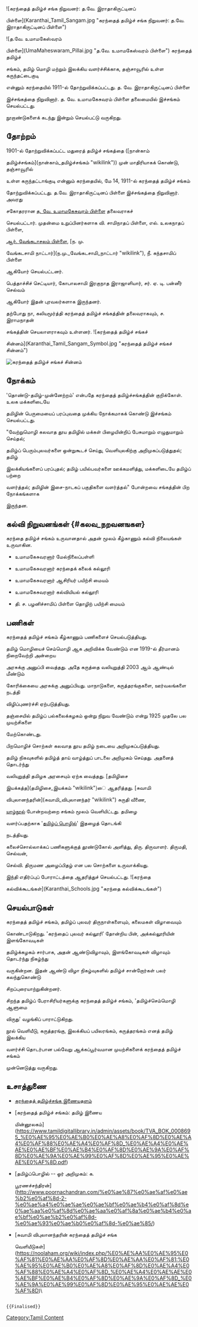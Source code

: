 ![கரந்தைத் தமிழ்ச் சங்க நிறுவனர்: த.வே. இராதாகிருட்டினப்
பிள்ளை](Karanthai_Tamil_Sangam.jpg "கரந்தைத் தமிழ்ச் சங்க நிறுவனர்: த.வே. இராதாகிருட்டினப் பிள்ளை")
![த.வே. உமாமகேஸ்வரம்
பிள்ளை](UmaMaheswaram_Pillai.jpg "த.வே. உமாமகேஸ்வரம் பிள்ளை") கரந்தைத் தமிழ்ச்
சங்கம், தமிழ் மொழி மற்றும் இலக்கிய வளர்ச்சிக்காக, தஞ்சாவூரில் உள்ள கருந்தட்டைகுடி
என்னும் கரந்தையில் 1911-ல் தோற்றுவிக்கப்பட்டது. த. வே. இராதாகிருட்டினப் பிள்ளை
இச்சங்கத்தை நிறுவினார். த. வே. உமாமகேசுவரம் பிள்ளை தலைமையில் இச்சங்கம் செயல்பட்டது.
நூறாண்டுகளைக் கடந்து இன்றும் செயல்பட்டு வருகிறது.

## தோற்றம்

1901-ல் தோற்றுவிக்கப்பட்ட மதுரைத் தமிழ்ச் சங்கத்தை ([நான்காம்
தமிழ்ச்சங்கம்](நான்காம்_தமிழ்ச்சங்கம் "wikilink")) முன் மாதிரியாகக் கொண்டு, தஞ்சாவூரில்
உள்ள கருந்தட்டாங்குடி என்னும் கரந்தையில், மே 14, 1911-ல் கரந்தைத் தமிழ்ச் சங்கம்
தோற்றுவிக்கப்பட்டது. த.வே. இராதாகிருட்டினப் பிள்ளை இச்சங்கத்தை நிறுவினார். அவரது
சகோதரரான [த. வே. உமாமகேசுவரம் பிள்ளை](உமாமகேஸ்வரனார் "wikilink") தலைவராகச்
செயல்பட்டார். முதன்மை உறுப்பினர்களாக வி. சாமிநாதப் பிள்ளை, எல். உலகநாதப் பிள்ளை,
[ஆர். வேங்கடாசலம் பிள்ளை](இரா._வேங்கடாசலம்_பிள்ளை "wikilink"), [ந. மு.
வேங்கடசாமி நாட்டார்](ந.மு._வேங்கடசாமி_நாட்டார் "wikilink"), நீ. கந்தசாமிப் பிள்ளை
ஆகியோர் செயல்பட்டனர்.

பெத்தாச்சிச் செட்டியார், கோபாலசாமி இரகுநாத இராஜாளியார், சர். ஏ. டி. பன்னீர் செல்வம்
ஆகியோர் இதன் புரவலர்களாக இருந்தனர்.

தற்போது நா, கலியமூர்த்தி கரந்தைத் தமிழ்ச் சங்கத்தின் தலைவராகவும், ச. இராமநாதன்
சங்கத்தின் செயலாளராகவும் உள்ளனர். ![கரந்தைத் தமிழ்ச் சங்கச்
சின்னம்](Karanthai_Tamil_Sangam_Symbol.jpg "கரந்தைத் தமிழ்ச் சங்கச் சின்னம்")
![கரந்தைத் தமிழ்ச் சங்கச் சின்னம்](Sangam_symbol.jpg "கரந்தைத் தமிழ்ச் சங்கச் சின்னம்")

## நோக்கம்

'தொண்டு-தமிழ்-முன்னேற்றம்' என்பதே கரந்தைத் தமிழ்ச்சங்கத்தின் குறிக்கோள். உலக மக்களிடையே
தமிழின் பெருமையைப் பரப்புவதை முக்கிய நோக்கமாகக் கொண்டு இச்சங்கம் செயல்பட்டது.

"வேற்றுமொழி கலவாத தூய தமிழில் மக்கள் பிழையின்றிப் பேசுமாறும் எழுதுமாறும் செய்தல்;
தமிழ்ப் பெரும்புலவர்களை ஒன்றுகூடச் செய்து, வெளியுலகிற்கு அறிமுகப்படுத்துதல்; தமிழ்
இலக்கியங்களைப் பரப்புதல்; தமிழ் பயில்பவர்களை ஊக்கமளித்து, மக்களிடையே தமிழ்ப் பற்றை
வளர்த்தல்; தமிழின் இசை-நாடகப் பகுதிகளை வளர்த்தல்" போன்றவை சங்கத்தின் பிற நோக்கங்களாக
இருந்தன.

## கல்வி நிறுவனங்கள் {#கலவ_நறவனஙகள}

கரந்தை தமிழ்ச் சங்கம் உருவானதால் அதன் மூலம் கீழ்காணும் கல்வி நிலையங்கள் உருவாகின.

-   உமாமகேசுவரனார் மேல்நிலைப்பள்ளி
-   உமாமகேசுவரனார் கரந்தைக் கலைக் கல்லூரி
-   உமாமகேசுவரனார் ஆசிரியர் பயிற்சி மையம்
-   உமாமகேசுவரனார் கல்வியியல் கல்லூரி
-   தி. ச. பழனிச்சாமிப் பிள்ளை தொழிற் பயிற்சி மையம்

## பணிகள்

கரந்தைத் தமிழ்ச் சங்கம் கீழ்காணும் பணிகளைச் செயல்படுத்தியது.

தமிழ் மொழியைச் செம்மொழி ஆக அறிவிக்க வேண்டும் என 1919-ல் தீர்மானம் நிறைவேற்றி அன்றைய
அரசுக்கு அனுப்பி வைத்தது. அதே கருத்தை வலியுறுத்தி 2003 ஆம் ஆண்டில் மீண்டும்
கோரிக்கையை அரசுக்கு அனுப்பியது. மாநாடுகளை, கருத்தரங்குகளை, ஊர்வலங்களை நடத்தி
விழிப்புணர்ச்சி ஏற்படுத்தியது.

தஞ்சையில் தமிழ்ப் பல்கலைக்கழகம் ஒன்று நிறுவ வேண்டும் என்று 1925 முதலே பல முயற்சிகளை
மேற்கொண்டது.

பிறமொழிச் சொற்கள் கலவாத தூய தமிழ் நடையை அறிமுகப்படுத்தியது.

தமிழ் நிகவுகளில் தமிழ்த் தாய் வாழ்த்துப் பாடலை அறிமுகம் செய்தது. அதனைத் தொடர்ந்து
வலியுறுத்தி தமிழக அரசையும் ஏற்க வைத்தது. [தமிழிசை
இயக்கத்த](தமிழிசை_இயக்கம் "wikilink")ை ஆதரித்தது. [சுவாமி
விபுலானந்தரின்](சுவாமி_விபுலானந்தர் "wikilink") சுருதி வீணை,
[யாழ்நூல்](யாழ்நூல் "wikilink") போன்றவற்றை சங்கம் மூலம் வெளியிட்டது. தமிழை
வளர்ப்பதற்காக '[தமிழ்ப் பொழில்](தமிழ்ப்_பொழில் "wikilink")' இதழைத் தொடங்கி
நடத்தியது.

கலைச்சொல்லாக்கப் பணிகளுக்குத் தூண்டுகோல் அளித்து, திரு. திருவாளர். திருமதி, செல்வன்,
செல்வி. திருமண அழைப்பிதழ் என பல சொற்களை உருவாக்கியது.

இந்தி எதிர்ப்புப் போராட்டத்தை ஆதரித்துச் செயல்பட்டது. ![கரந்தை
கல்விக்கூடங்கள்](Karanthai_Schools.jpg "கரந்தை கல்விக்கூடங்கள்")

## செயல்பாடுகள்

கரந்தைத் தமிழ்ச் சங்கம், தமிழ்ப் புலவர் திருநாள்களையும், கலைமகள் விழாவையும்
கொண்டாடுகிறது. 'கரந்தைப் புலவர் கல்லூரி' தோன்றிய பின், அக்கல்லூரியின் இளங்கோவடிகள்
தமிழ்க்கழகம் சார்பாக, அதன் ஆண்டுவிழாவும், இளங்கோவடிகள் விழாவும் தொடர்ந்து நிகழ்ந்து
வருகின்றன. இதன் ஆண்டு விழா நிகழ்வுகளில் தமிழ்ச் சான்றோர்கள் பலர் கலந்துகொண்டு
சிறப்புரையாற்றுகின்றனர்.

சிறந்த தமிழ்ப் பேராசிரியர்களுக்கு கரந்தைத் தமிழ்ச் சங்கம், 'தமிழ்ச்செம்மொழி ஆளுமை
விருது' வழங்கிப் பாராட்டுகிறது.

நூல் வெளியீடு, கருத்தரங்கு, இலக்கியப் பயிலரங்கம், கருத்தரங்கம் எனத் தமிழ் இலக்கிய
வளர்ச்சி தொடர்பான பல்வேறு ஆக்கப்பூர்வமான முயற்சிகளைக் கரந்தைத் தமிழ்ச் சங்கம்
முன்னெடுத்து வருகிறது.

## உசாத்துணை

-   [கரந்தைத் தமிழ்ச்சங்க இணையதளம்](http://karanthaitamilsangam.com/)
-   [கரந்தைத் தமிழ்ச் சங்கம்: தமிழ் இணைய
    மின்னூலகம்](https://www.tamildigitallibrary.in/admin/assets/book/TVA_BOK_0008695_%E0%AE%95%E0%AE%B0%E0%AE%A8%E0%AF%8D%E0%AE%A4%E0%AF%88%E0%AE%A4%E0%AF%8D_%E0%AE%A4%E0%AE%AE%E0%AE%BF%E0%AE%B4%E0%AF%8D%E0%AE%9A%E0%AF%8D%E0%AE%9A%E0%AE%99%E0%AF%8D%E0%AE%95%E0%AE%AE%E0%AF%8D.pdf)
-   [தமிழ்ப்பொழில் -- ஓர் அறிமுகம்: க.
    பூரணச்சந்திரன்](http://www.poornachandran.com/%e0%ae%87%e0%ae%af%e0%ae%b2%e0%af%8d-2-%e0%ae%a4%e0%ae%ae%e0%ae%bf%e0%ae%b4%e0%af%8d%e0%ae%aa%e0%af%8d%e0%ae%aa%e0%af%8a%e0%ae%b4%e0%ae%bf%e0%ae%b2%e0%af%8d-%e0%ae%93%e0%ae%b0%e0%af%8d-%e0%ae%85/)
-   [சுவாமி விபுலானந்தரின் கரந்தைத் தமிழ்ச் சங்க
    வெளியீடுகள்](https://noolaham.org/wiki/index.php/%E0%AE%AA%E0%AE%95%E0%AF%81%E0%AE%AA%E0%AF%8D%E0%AE%AA%E0%AF%81:%E0%AE%95%E0%AE%B0%E0%AE%A8%E0%AF%8D%E0%AE%A4%E0%AF%88%E0%AE%A4%E0%AF%8D_%E0%AE%A4%E0%AE%AE%E0%AE%BF%E0%AE%B4%E0%AF%8D%E0%AE%9A%E0%AF%8D_%E0%AE%9A%E0%AE%99%E0%AF%8D%E0%AE%95%E0%AE%AE%E0%AF%8D)\

```{=mediawiki}
{{Finalised}}
```
[Category:Tamil Content](Category:Tamil_Content "wikilink")
